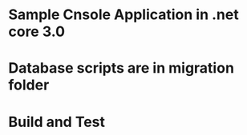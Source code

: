 ﻿# Sample Cnsole Application in .net core 3.0

# Database scripts are in migration folder

# Build and Test
